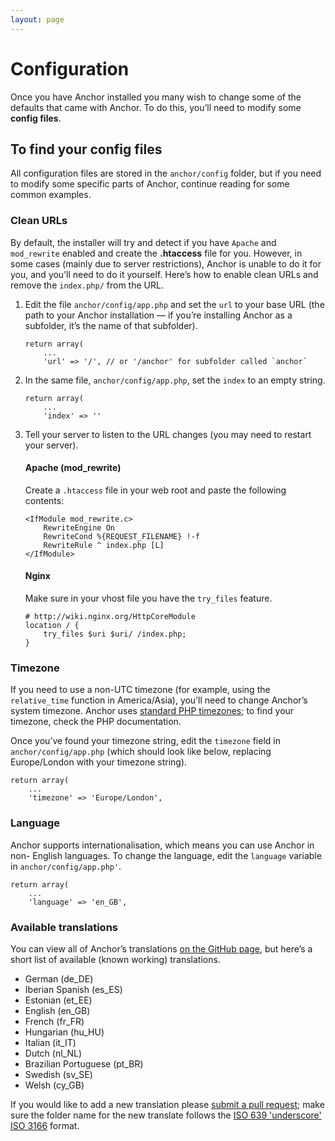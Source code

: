 ```yaml
---
layout: page
---
```


# Configuration

Once you have Anchor installed you many wish to change some of the defaults
that came with Anchor. To do this, you’ll need to modify some **config files**.

## To find your config files

All configuration files are stored in the `anchor/config` folder, but if you need
to modify some specific parts of Anchor, continue reading for some common examples.

### Clean URLs

By default, the installer will try and detect if you have `Apache` and `mod_rewrite`
enabled and create the **.htaccess** file for you. However, in some cases (mainly
due to server restrictions), Anchor is unable to do it for you, and you’ll need to
do it yourself. Here’s how to enable clean URLs and remove the `index.php/` from the
URL.

1.	Edit the file `anchor/config/app.php` and set the `url` to your base URL
  	(the path to your Anchor installation — if you’re installing Anchor as a
  	subfolder, it’s the name of that subfolder).

		return array(
			...
			'url' => '/', // or '/anchor' for subfolder called `anchor`

2.	In the same file, `anchor/config/app.php`, set the `index` to an empty string.

		return array(
			...
			'index' => ''

3.	Tell your server to listen to the URL changes (you may need to restart your
  	server).

	#### Apache (mod_rewrite)

	Create a `.htaccess` file in your web root and paste the following contents:

		<IfModule mod_rewrite.c>
			RewriteEngine On
			RewriteCond %{REQUEST_FILENAME} !-f
			RewriteRule ^ index.php [L]
		</IfModule>

	#### Nginx

	Make sure in your vhost file you have the `try_files` feature.

		# http://wiki.nginx.org/HttpCoreModule
		location / {
			try_files $uri $uri/ /index.php;
		}

### Timezone

If you need to use a non-UTC timezone (for example, using the `relative_time`
function in America/Asia), you’ll need to change Anchor’s system timezone.
Anchor uses [standard PHP timezones](http://php.net/manual/en/timezones.php);
to find your timezone, check the PHP documentation.

Once you’ve found your timezone string, edit the `timezone` field in
`anchor/config/app.php` (which should look like below, replacing Europe/London
with your timezone string).

	return array(
		...
		'timezone' => 'Europe/London',


### Language

Anchor supports internationalisation, which means you can use Anchor in non-
English languages. To change the language, edit the `language` variable in
`anchor/config/app.php'`.

	return array(
		...
		'language' => 'en_GB',

### Available translations

You can view all of Anchor’s translations
[on the GitHub page](https://github.com/anchorcms/anchor-cms/tree/master/anchor/language),
but here’s a short list of available (known working) translations.

- German (de_DE)
- Iberian Spanish (es_ES)
- Estonian (et_EE)
- English (en_GB)
- French (fr_FR)
- Hungarian (hu_HU)
- Italian (it_IT)
- Dutch (nl_NL)
- Brazilian Portuguese (pt_BR)
- Swedish (sv_SE)
- Welsh (cy_GB)

If you would like to add a new translation please
[submit a pull request](https://github.com/anchorcms/anchor-cms/pull/new/master); make sure the folder name for the new translate follows the
[ISO 639 'underscore' ISO 3166](http://www.localeplanet.com/icu/) format.
